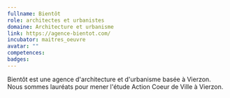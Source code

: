 ```yaml
---
fullname: Bientôt
role: architectes et urbanistes
domaine: Architecture et urbanisme
link: https://agence-bientot.com/
incubator: maitres_oeuvre
avatar: ""
competences:
badges:
---
```


Bientôt est une agence d'architecture et d'urbanisme basée à Vierzon. Nous sommes lauréats pour mener l'étude Action Coeur de Ville à Vierzon.
